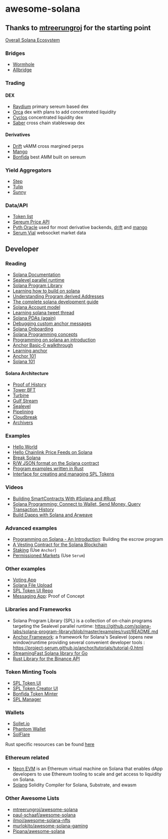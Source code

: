 # awesome-solana
## Thanks to [mtreerungroj](https://github.com/mtreerungroj/awesome-solana) for the starting point

[Overall Solana Ecosystem](https://solana.com/ecosystem)
### Bridges
- [Wormhole](https://wormholebridge.com/#/transfer)
- [Allbridge](https://allbridge.io/)

### Trading
#### DEX
- [Raydium](https://raydium.io/) primary sereum based dex
- [Orca](https://www.orca.so/pools) dex with plans to add concentrated liquidity
- [Cyclos](https://app.cyclos.io/) concentrated liquidity dex
- [Saber](https://saber.so/) cross chain stableswap dex

#### Derivatives
- [Drift](https://drift.trade) vAMM cross margined perps
- [Mango](https://mango.markets/) 
- [Bonfida](https://dex.bonfida.org/) best AMM built on sereum

### Yield Aggregators
- [Step](https://step.finance) 
- [Tulip](https://tulip.garden/)
- [Sunny](https://app.sunny.ag/)

### Data/API
- [Token list](https://github.com/solana-labs/token-list/blob/main/src/tokens/solana.tokenlist.json)
- [Sereum Price API](https://docs-price-api.sonar.watch/)
- [Pyth Oracle](https://pyth.network/) used for most derivative backends, [drift](https://drift.trade) and [mango](https://mango.markets/) 
- [Serum Vial](https://github.com/tardis-dev/serum-vial) websocket market data

## Developer

### Reading
- [Solana Documentation](https://docs.solana.com/)
- [Sealevel parallel runtime](https://medium.com/solana-labs/sealevel-parallel-processing-thousands-of-smart-contracts-d814b378192)
- [Solana Program Library](https://spl.solana.com/)
- [Learning how to build on solana](https://www.brianfriel.xyz/learning-how-to-build-on-solana/)
- [Understanding Program derived Addresses](https://www.brianfriel.xyz/understanding-program-derived-addresses/)
- [The complete solana development guide](https://dev.to/dabit3/the-complete-guide-to-full-stack-solana-development-with-react-anchor-rust-and-phantom-3291)
- [Solana Account model](https://solana.wiki/zh-cn/docs/account-model/)
- [Learning solana tweet thread](https://mobile.twitter.com/pencilflip/status/1451949960065335302)
- [Solana PDAs (again)](https://twitter.com/pencilflip/status/1455948263853600768?s=12&utm_source=pocket_mylist)
- [Debugging custom anchor messages](https://www.notion.so/Debugging-Custom-Anchor-Errors-b8540dd418c44a4e939ab17c56a3fd3b)
- [Solana Onboarding](https://github.com/ilmoi/solana-onboarding)
- [Solana Programming concepts](https://hackmd.io/@adamisrusty/HkVyZHBoO)
- [Programming on solana an introduction](https://paulx.dev/blog/2021/01/14/programming-on-solana-an-introduction/)
- [Anchor Basic-0 walkthrough](https://mirror.xyz/0x840B1dC2abb99f1F86D549303719610F346B2aaF/w3-WcRd8aablvFf8Er5qH4H4b-x-8UVfhElMv6Uwick)
- [Learning anchor](https://www.stasha.dev/girri/learning-anchor)
- [Anchor 101](https://2501babe.github.io/posts/anchor101.html)
- [Solana 101](https://2501babe.github.io/posts/solana101.html)

#### Solana Architecture 
- [Proof of History](https://medium.com/solana-labs/proof-of-history-a-clock-for-blockchain-cf47a61a9274)
- [Tower BFT](https://medium.com/solana-labs/tower-bft-solanas-high-performance-implementation-of-pbft-464725911e79) 
- [Turbine](https://medium.com/solana-labs/turbine-solanas-block-propagation-protocol-solves-the-scalability-trilemma-2ddba46a51db) 
- [Gulf Stream](https://medium.com/solana-labs/gulf-stream-solanas-mempool-less-transaction-forwarding-protocol-d342e72186ad)
- [Sealevel](https://medium.com/solana-labs/sealevel-parallel-processing-thousands-of-smart-contracts-d814b378192)
- [Pipelining](https://solana.com/pipelining-in-solana-the-transaction-processing-unit/) 
- [Cloudbreak](https://medium.com/solana-labs/cloudbreak-solanas-horizontally-scaled-state-architecture-9a86679dcbb1)
- [Archivers](https://solana.com/archivers/)


### Examples
- [Hello World](https://github.com/solana-labs/example-helloworld)
- [Hello Chainlink Price Feeds on Solana](https://blog.chain.link/how-to-build-and-deploy-a-solana-smart-contract/)
- [Break Solana](https://github.com/solana-labs/break)
- [R/W JSON format on the Solana contract](https://github.com/jamesbachini/Solana-JSON)
- [Program examples written in Rust](https://github.com/solana-labs/solana-program-library/tree/master/examples/rust)
- [Interface for creating and managing SPL Tokens](https://www.spl-token-ui.com/#/)

### Videos
- [Building SmartContracts With #Solana and #Rust](https://www.youtube.com/watch?v=gA7hFdq2h9Q)
- [Solana Programming: Connect to Wallet, Send Money, Query Transaction History](https://www.youtube.com/watch?v=wVPGJ_CZTAw)
- [Build Dapps with Solana and Arweave](https://www.youtube.com/watch?v=Jz5v_u75xk8)

### Advanced examples
- [Programming on Solana - An Introduction](https://paulx.dev/blog/2021/01/14/programming-on-solana-an-introduction/): Building the escrow program
- [A Vesting Contract for the Solana Blockchain](https://github.com/Bonfida/token-vesting)
- [Staking](https://github.com/step-finance/step-staking) (Use `Anchor`)
- [Permissioned Markets](https://github.com/project-serum/permissioned-markets-quickstart) (Use `Serum`)

### Other examples
- [Voting App](https://medium.com/@smith_10562/a-simple-solana-dapp-tutorial-6dedbdf65444)
- [Solana File Upload](https://github.com/mcf-rocks/solana-upload)
- [SPL Token UI Repo](https://github.com/paul-schaaf/spl-token-ui)
- [Messaging App](https://github.com/kemargrant/soltalk): Proof of Concept

### Libraries and Frameworks
- Solana Program Library (SPL) is a collection of on-chain programs targeting the Sealevel parallel runtime: https://github.com/solana-labs/solana-program-library/blob/master/examples/rust/README.md
- [Anchor Framework](https://project-serum.github.io/anchor/getting-started/introduction.html): a framework for Solana's Sealevel (opens new window)runtime providing several convenient developer tools : https://project-serum.github.io/anchor/tutorials/tutorial-0.html
- [StreamingFast Solana library for Go](https://github.com/streamingfast/solana-go)
- [Rust Library for the Binance API](https://github.com/wisespace-io/binance-rs)

### Token Minting Tools
- [SPL Token UI](https://spl-token-ui.com)
- [SPL Token Creator UI](https://www.spl-token-ui.com/)
- [Bonfida Token Minter](https://bonfida.com/mint)
- [SPL Manager](http://splmanager.com/)

### Wallets
- [Sollet.io](https://sollet.io)
- [Phantom Wallet](https://phantom.app/)
- [SolFlare](https://solflare.com/)

Rust specific resources can be found [here](https://github.com/Lucas-Kohorst/learning-rust)

### Ethereum related
- [Neon EVM](https://neon-labs.org/) is an Ethereum virtual machine on Solana that enables dApp developers to use Ethereum tooling to scale and get access to liquidity on Solana.
- [Solang](https://github.com/hyperledger-labs/solang) Solidity Compiler for Solana, Substrate, and ewasm

### Other Awesome Lists 
- [mtreerungroj/awesome-solana](https://github.com/mtreerungroj/awesome-solana)
- [paul-schaaf/awesome-solana](https://github.com/paul-schaaf/awesome-solana)
- [ilmoi/awesome-solana-nfts](https://github.com/ilmoi/awesome-solana-nfts)
- [murlokito/awesome-solana-gaming](https://github.com/murlokito/awesome-solana-gaming)
- [Pipana/awesome-solana](https://github.com/Pipana/awesome-solana)
